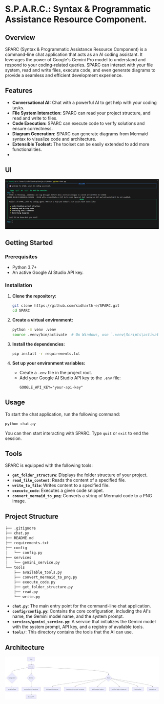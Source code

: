 # S.P.A.R.C.: Syntax & Programmatic Assistance Resource Component.

## Overview

SPARC (Syntax & Programmatic Assistance Resource Component) is a command-line chat application that acts as an AI coding assistant. It leverages the power of Google's Gemini Pro model to understand and respond to your coding-related queries. SPARC can interact with your file system, read and write files, execute code, and even generate diagrams to provide a seamless and efficient development experience.

## Features

- **Conversational AI:** Chat with a powerful AI to get help with your coding tasks.
- **File System Interaction:** SPARC can read your project structure, and read and write to files.
- **Code Execution:** SPARC can execute code to verify solutions and ensure correctness.
- **Diagram Generation:** SPARC can generate diagrams from Mermaid syntax to visualize code and architecture.
- **Extensible Toolset:** The toolset can be easily extended to add more functionalities.
- 
## UI
![SPARC](images/sparc.png)


## Getting Started

### Prerequisites

- Python 3.7+
- An active Google AI Studio API key.

### Installation

1. **Clone the repository:**
   ```bash
   git clone https://github.com/sidharth-e/SPARC.git
   cd SPARC
   ```

2. **Create a virtual environment:**
   ```bash
   python -m venv .venv
   source .venv/bin/activate  # On Windows, use `.venv\Scripts\activate`
   ```

3. **Install the dependencies:**
   ```bash
   pip install -r requirements.txt
   ```

4. **Set up your environment variables:**
   - Create a `.env` file in the project root.
   - Add your Google AI Studio API key to the `.env` file:
     ```
     GOOGLE_API_KEY="your-api-key"
     ```

## Usage

To start the chat application, run the following command:

```bash
python chat.py
```

You can then start interacting with SPARC. Type `quit` or `exit` to end the session.

## Tools

SPARC is equipped with the following tools:

- **`get_folder_structure`**: Displays the folder structure of your project.
- **`read_file_content`**: Reads the content of a specified file.
- **`write_to_file`**: Writes content to a specified file.
- **`execute_code`**: Executes a given code snippet.
- **`convert_mermaid_to_png`**: Converts a string of Mermaid code to a PNG image.

## Project Structure

```
├── .gitignore
├── chat.py
├── README.md
├── requirements.txt
├── config
│   └── config.py
├── services
│   └── gemini_service.py
└── tools
    ├── available_tools.py
    ├── convert_mermaid_to_png.py
    ├── execute_code.py
    ├── get_folder_structure.py
    ├── read.py
    └── write.py
```

- **`chat.py`**: The main entry point for the command-line chat application.
- **`config/config.py`**: Contains the core configuration, including the AI's name, the Gemini model name, and the system prompt.
- **`services/gemini_service.py`**: A service that initializes the Gemini model with the system prompt, API key, and a registry of available tools.
- **`tools/`**: This directory contains the tools that the AI can use.

## Architecture
![Architecture](images/architecture_diagram.png)